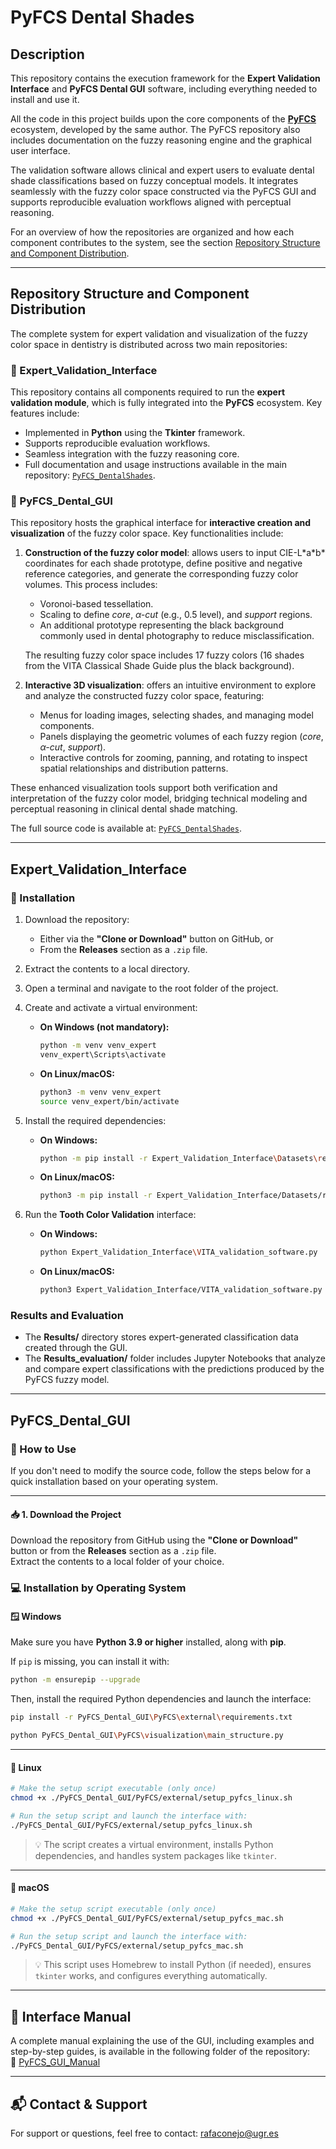 # PyFCS Dental Shades

## Description

This repository contains the execution framework for the **Expert Validation Interface** and **PyFCS Dental GUI** software, including everything needed to install and use it.

All the code in this project builds upon the core components of the [**PyFCS**](https://github.com/RafaelConejo/PyFCS) ecosystem, developed by the same author. The PyFCS repository also includes documentation on the fuzzy reasoning engine and the graphical user interface.

The validation software allows clinical and expert users to evaluate dental shade classifications based on fuzzy conceptual models. It integrates seamlessly with the fuzzy color space constructed via the PyFCS GUI and supports reproducible evaluation workflows aligned with perceptual reasoning.

For an overview of how the repositories are organized and how each component contributes to the system, see the section [Repository Structure and Component Distribution](#repository-structure-and-component-distribution).

---

## Repository Structure and Component Distribution

The complete system for expert validation and visualization of the fuzzy color space in dentistry is distributed across two main repositories:

### 🔹 Expert_Validation_Interface

This repository contains all components required to run the **expert validation module**, which is fully integrated into the **PyFCS** ecosystem. Key features include:

- Implemented in **Python** using the **Tkinter** framework.
- Supports reproducible evaluation workflows.
- Seamless integration with the fuzzy reasoning core.
- Full documentation and usage instructions available in the main repository: [`PyFCS_DentalShades`](https://github.com/RafaelConejo/PyFCS_DentalShades).

### 🔹 PyFCS_Dental_GUI

This repository hosts the graphical interface for **interactive creation and visualization** of the fuzzy color space. Key functionalities include:

1. **Construction of the fuzzy color model**: allows users to input CIE-L\*a\*b\* coordinates for each shade prototype, define positive and negative reference categories, and generate the corresponding fuzzy color volumes. This process includes:
   - Voronoi-based tessellation.
   - Scaling to define *core*, *α-cut* (e.g., 0.5 level), and *support* regions.
   - An additional prototype representing the black background commonly used in dental photography to reduce misclassification.

   The resulting fuzzy color space includes 17 fuzzy colors (16 shades from the VITA Classical Shade Guide plus the black background).

2. **Interactive 3D visualization**: offers an intuitive environment to explore and analyze the constructed fuzzy color space, featuring:
   - Menus for loading images, selecting shades, and managing model components.
   - Panels displaying the geometric volumes of each fuzzy region (*core*, *α-cut*, *support*).
   - Interactive controls for zooming, panning, and rotating to inspect spatial relationships and distribution patterns.

These enhanced visualization tools support both verification and interpretation of the fuzzy color model, bridging technical modeling and perceptual reasoning in clinical dental shade matching.

The full source code is available at: [`PyFCS_DentalShades`](https://github.com/RafaelConejo/PyFCS_DentalShades).


---

## Expert_Validation_Interface
### 🔧 Installation

1. Download the repository:
   - Either via the **"Clone or Download"** button on GitHub, or
   - From the **Releases** section as a `.zip` file.

2. Extract the contents to a local directory.

3. Open a terminal and navigate to the root folder of the project.

4. Create and activate a virtual environment:

   - **On Windows (not mandatory):**
     ```bash
     python -m venv venv_expert
     venv_expert\Scripts\activate
     ```

   - **On Linux/macOS:**
     ```bash
     python3 -m venv venv_expert
     source venv_expert/bin/activate
     ```

5. Install the required dependencies:

   - **On Windows:**
     ```bash
     python -m pip install -r Expert_Validation_Interface\Datasets\requirements.txt
     ```

   - **On Linux/macOS:**
     ```bash
     python3 -m pip install -r Expert_Validation_Interface/Datasets/requirements.txt
     ```

6. Run the **Tooth Color Validation** interface:

   - **On Windows:**
     ```bash
     python Expert_Validation_Interface\VITA_validation_software.py
     ```

   - **On Linux/macOS:**
     ```bash
     python3 Expert_Validation_Interface/VITA_validation_software.py
     ```



### Results and Evaluation
- The **Results/** directory stores expert-generated classification data created through the GUI.
- The **Results_evaluation/** folder includes Jupyter Notebooks that analyze and compare expert classifications with the predictions produced by the PyFCS fuzzy model.

---

## PyFCS_Dental_GUI
### 🔧 How to Use

If you don't need to modify the source code, follow the steps below for a quick installation based on your operating system.

---

#### 📥 1. Download the Project

Download the repository from GitHub using the **"Clone or Download"** button or from the **Releases** section as a `.zip` file.  
Extract the contents to a local folder of your choice.

### 💻 Installation by Operating System

#### 🪟 Windows

Make sure you have **Python 3.9 or higher** installed, along with **pip**.

If `pip` is missing, you can install it with:

```bash
python -m ensurepip --upgrade
```

Then, install the required Python dependencies and launch the interface:

```bash
pip install -r PyFCS_Dental_GUI\PyFCS\external\requirements.txt

python PyFCS_Dental_GUI\PyFCS\visualization\main_structure.py
```

---

#### 🐧 Linux

```bash
# Make the setup script executable (only once)
chmod +x ./PyFCS_Dental_GUI/PyFCS/external/setup_pyfcs_linux.sh

# Run the setup script and launch the interface with:
./PyFCS_Dental_GUI/PyFCS/external/setup_pyfcs_linux.sh
```

> 💡 The script creates a virtual environment, installs Python dependencies, and handles system packages like `tkinter`.

---

#### 🍎 macOS

```bash
# Make the setup script executable (only once)
chmod +x ./PyFCS_Dental_GUI/PyFCS/external/setup_pyfcs_mac.sh

# Run the setup script and launch the interface with:
./PyFCS_Dental_GUI/PyFCS/external/setup_pyfcs_mac.sh
```

> 💡 This script uses Homebrew to install Python (if needed), ensures `tkinter` works, and configures everything automatically.

---

## 📖 Interface Manual

A complete manual explaining the use of the GUI, including examples and step-by-step guides, is available in the following folder of the repository:  
🔗 [PyFCS_GUI_Manual](https://github.com/RafaelConejo/PyFCS_GUI/tree/main/PyFCS_GUI_Manual)

---

## 📬 Contact & Support
For support or questions, feel free to contact: rafaconejo@ugr.es

